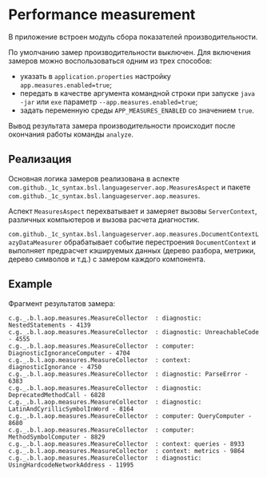 # Performance measurement

В приложение встроен модуль сбора показателей производительности.

По умолчанию замер производительности выключен. Для включения замеров можно воспользоваться одним из трех способов:

* указать в `application.properties` настройку `app.measures.enabled=true`;
* передать в качестве аргумента командной строки при запуске `java -jar` или `exe` параметр `--app.measures.enabled=true`;
* задать переменную среды `APP_MEASURES_ENABLED` со значением `true`.

Вывод результата замера производительности происходит после окончания работы команды `analyze`.

## Реализация

Основная логика замеров реализована в аспекте `com.github._1c_syntax.bsl.languageserver.aop.MeasuresAspect` и пакете `com.github._1c_syntax.bsl.languageserver.aop.measures`.

Аспект `MeasuresAspect` перехватывает и замеряет вызовы `ServerContext`, различных компьютеров и вызова расчета диагностик.

`com.github._1c_syntax.bsl.languageserver.aop.measures.DocumentContextLazyDataMeasurer` обрабатывает событие перестроения `DocumentContext` и выполняет предрасчет кэшируемых данных (дерево разбора, метрики, дерево символов и т.д.) c замером каждого компонента.

## Example

Фрагмент результатов замера:

```log
c.g._.b.l.aop.measures.MeasureCollector  : diagnostic: NestedStatements - 4139
c.g._.b.l.aop.measures.MeasureCollector  : diagnostic: UnreachableCode - 4555
c.g._.b.l.aop.measures.MeasureCollector  : computer: DiagnosticIgnoranceComputer - 4704
c.g._.b.l.aop.measures.MeasureCollector  : context: diagnosticIgnorance - 4750
c.g._.b.l.aop.measures.MeasureCollector  : diagnostic: ParseError - 6383
c.g._.b.l.aop.measures.MeasureCollector  : diagnostic: DeprecatedMethodCall - 6828
c.g._.b.l.aop.measures.MeasureCollector  : diagnostic: LatinAndCyrillicSymbolInWord - 8164
c.g._.b.l.aop.measures.MeasureCollector  : computer: QueryComputer - 8680
c.g._.b.l.aop.measures.MeasureCollector  : computer: MethodSymbolComputer - 8829
c.g._.b.l.aop.measures.MeasureCollector  : context: queries - 8933
c.g._.b.l.aop.measures.MeasureCollector  : context: metrics - 9864
c.g._.b.l.aop.measures.MeasureCollector  : diagnostic: UsingHardcodeNetworkAddress - 11995
```
